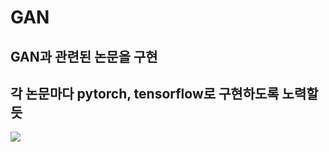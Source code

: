 # GAN
## GAN과 관련된 논문을 구현
## 각 논문마다 pytorch, tensorflow로 구현하도록 노력할 듯

<img src = "https://t1.daumcdn.net/cfile/tistory/9928E6375B75872D17">
